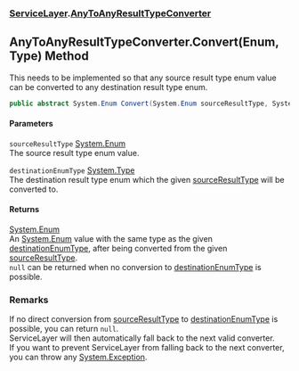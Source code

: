 ### [ServiceLayer](ServiceLayer.md 'ServiceLayer').[AnyToAnyResultTypeConverter](ServiceLayer_AnyToAnyResultTypeConverter.md 'ServiceLayer.AnyToAnyResultTypeConverter')
## AnyToAnyResultTypeConverter.Convert(Enum, Type) Method
This needs to be implemented so that any source result type enum value can be converted to any destination result type enum.
```csharp
public abstract System.Enum Convert(System.Enum sourceResultType, System.Type destinationEnumType);
```
#### Parameters
<a name='ServiceLayer_AnyToAnyResultTypeConverter_Convert(System_Enum_System_Type)_sourceResultType'></a>
`sourceResultType` [System.Enum](https://docs.microsoft.com/en-us/dotnet/api/System.Enum 'System.Enum')  
The source result type enum value.
  
<a name='ServiceLayer_AnyToAnyResultTypeConverter_Convert(System_Enum_System_Type)_destinationEnumType'></a>
`destinationEnumType` [System.Type](https://docs.microsoft.com/en-us/dotnet/api/System.Type 'System.Type')  
The destination result type enum which the given [sourceResultType](ServiceLayer_AnyToAnyResultTypeConverter_Convert(System_Enum_System_Type).md#ServiceLayer_AnyToAnyResultTypeConverter_Convert(System_Enum_System_Type)_sourceResultType 'ServiceLayer.AnyToAnyResultTypeConverter.Convert(System.Enum, System.Type).sourceResultType') will be converted to.
  
#### Returns
[System.Enum](https://docs.microsoft.com/en-us/dotnet/api/System.Enum 'System.Enum')  
An [System.Enum](https://docs.microsoft.com/en-us/dotnet/api/System.Enum 'System.Enum') value with the same type as the given [destinationEnumType](ServiceLayer_AnyToAnyResultTypeConverter_Convert(System_Enum_System_Type).md#ServiceLayer_AnyToAnyResultTypeConverter_Convert(System_Enum_System_Type)_destinationEnumType 'ServiceLayer.AnyToAnyResultTypeConverter.Convert(System.Enum, System.Type).destinationEnumType'), after being converted from the given [sourceResultType](ServiceLayer_AnyToAnyResultTypeConverter_Convert(System_Enum_System_Type).md#ServiceLayer_AnyToAnyResultTypeConverter_Convert(System_Enum_System_Type)_sourceResultType 'ServiceLayer.AnyToAnyResultTypeConverter.Convert(System.Enum, System.Type).sourceResultType').  
`null` can be returned when no conversion to [destinationEnumType](ServiceLayer_AnyToAnyResultTypeConverter_Convert(System_Enum_System_Type).md#ServiceLayer_AnyToAnyResultTypeConverter_Convert(System_Enum_System_Type)_destinationEnumType 'ServiceLayer.AnyToAnyResultTypeConverter.Convert(System.Enum, System.Type).destinationEnumType') is possible.  
### Remarks
If no direct conversion from [sourceResultType](ServiceLayer_AnyToAnyResultTypeConverter_Convert(System_Enum_System_Type).md#ServiceLayer_AnyToAnyResultTypeConverter_Convert(System_Enum_System_Type)_sourceResultType 'ServiceLayer.AnyToAnyResultTypeConverter.Convert(System.Enum, System.Type).sourceResultType') to [destinationEnumType](ServiceLayer_AnyToAnyResultTypeConverter_Convert(System_Enum_System_Type).md#ServiceLayer_AnyToAnyResultTypeConverter_Convert(System_Enum_System_Type)_destinationEnumType 'ServiceLayer.AnyToAnyResultTypeConverter.Convert(System.Enum, System.Type).destinationEnumType') is possible, you can return `null`.  
ServiceLayer will then automatically fall back to the next valid converter.  
If you want to prevent ServiceLayer from falling back to the next converter, you can throw any [System.Exception](https://docs.microsoft.com/en-us/dotnet/api/System.Exception 'System.Exception').  
